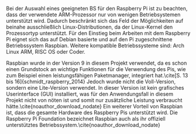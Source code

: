 Bei der Auswahl eines geeigneten BS für den Raspberry Pi ist zu beachten, dass der verwendete ARM-Prozessor nur von wenigen Betriebsystemen unterstützt wird.
Dadurch beschränkt sich das Feld der Möglichkeiten auf beinahe ausschließlich Linux-Distributionen, da der Linux-Kernel den Prozessortyp unterstützt. 
Für den Einstieg beim Arbeiten mit dem Raspberry Pi eignet sich das auf Debian basierte und auf den Pi zugeschnittene Betriebssystem Raspbian. 
Weitere kompatible Betriebssysteme sind: Arch Linux ARM, RISC OS oder Coder.

Raspbian wurde in der Version 9 in diesem Projekt verwendet, da es schon einen Grundstock an wichtige Funktionen für die Verwendung des Pis, wie zum Beispiel einen leistungsfähigen Paketmanager, integriert hat.\cite[S. 13 bis 16]{schmidt_raspberry_2014} 
Jedoch wurde nicht die Voll-Version, sondern eine Lite-Version verwendet. In dieser Version ist kein grafisches Userinterface (GUI) installiert, was für den Anwendungsfall in diesem Projekt nicht von nöten ist und somit nur zusätzliche Leistung verbraucht hätte.\cite{noauthor_download_nodate} 
Ein weiterer Vorteil von Raspbian ist, dass die gesamte Hardware des Raspberry Pis unterstützt wird. 
Die Raspberry Pi Foundation  bezeichnet Raspbian auch als ihr offiziell unterstütztes Betriebssystem.\cite{noauthor_download_nodate}